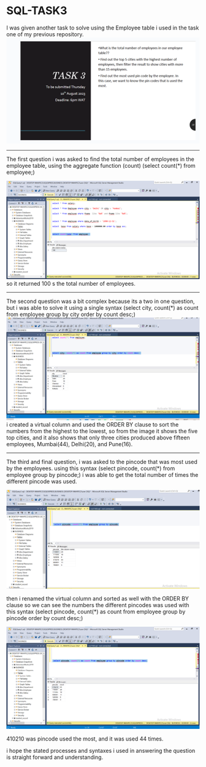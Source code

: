 # SQL-TASK3
  I was given another task to solve using the Employee table i used in the task one of my previous repository.
  ![](task3que.png)

  ---
  
   The first question i was asked to find the total number of employees in the employee table, using the aggregate function (count) (select count(*) from employee;)

   ![](task3q1.png)
   so it returned 100 s the total number of employees.

   ---

   The second question was a bit complex because its a two in one question, but i was able to solve it using a single syntax (select city, count(*) as count from employee group by city order by count desc;)
   ![](task3q2.png)
    i created a virtual column and used the ORDER BY clause to sort the numbers from the highest to the lowest, so from the image it shows the five top cities, and it also shows that only three cities produced above fifteen employees, Mumbai(44), Delhi(20), and Pune(16).

---

  The third and final question, i was asked to the pincode that was most used by the employees.
   using this syntax (select pincode, count(*) from employee group by pincode;) i was able to get the total number of times the different pincode was used.

   ![](task3q3.png)

   then i renamed the virtual column and sorted as well with the ORDER BY clause so we can see the numbers the different pincodes was used with this syntax (select pincode, count(*) as count from employee group by pincode order by count desc;)

   ![](task3q3b.png)
   
 410210 was pincode used the most, and it was used 44 times.

 i hope the stated processes and syntaxes i used in answering the question is straight forward and understanding.
   
